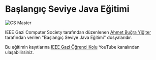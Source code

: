 # Başlangıç Seviye Java Eğitimi

![CS Master](https://user-images.githubusercontent.com/54077855/113422866-1a645700-93d6-11eb-8120-5b79b5f315ab.png)

IEEE Gazi Computer Society tarafından düzenlenen [Ahmet Buğra Yiğiter](https://github.com/yigiterdev) tarafından verilen "Başlangıç Seviye Java Eğitimi" dosyalarıdır.

Bu eğitimin kayıtlarına [IEEE Gazi Öğrenci Kolu](https://www.youtube.com/channel/UCNkeS-ySJAxN3jwUO5Y_zPA) YouTube kanalından ulaşabilirsiniz.

